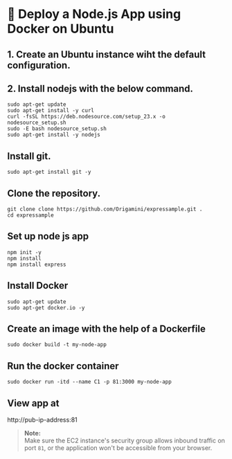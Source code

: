 # 🚀 Deploy a Node.js App using Docker on Ubuntu
## 1. Create an Ubuntu instance wiht the default configuration.
## 2. Install nodejs with the below command.

```
sudo apt-get update
sudo apt-get install -y curl
curl -fsSL https://deb.nodesource.com/setup_23.x -o nodesource_setup.sh
sudo -E bash nodesource_setup.sh
sudo apt-get install -y nodejs
```
## Install git.
`sudo apt-get install git -y`
## Clone the repository.
```
git clone clone https://github.com/Origamini/expressample.git .
cd expressample
```
## Set up node js app
```
npm init -y
npm install
npm install express
```
## Install Docker
```
sudo apt-get update
sudo apt-get docker.io -y
```
## Create an image with the help of a Dockerfile
`sudo docker build -t my-node-app`
## Run the docker container
`sudo docker run -itd --name C1 -p 81:3000 my-node-app`

## View app at 
http://pub-ip-address:81

> **Note:**  
> Make sure the EC2 instance's security group allows inbound traffic on port `81`, or the application won't be accessible from your browser.

